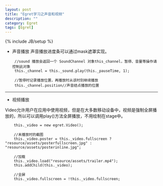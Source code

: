 ```yaml
---
layout: post
title: "Egret学习之声音和视频"
description: ""
category: Egret
tags: [Egret]
---
```

{% include JB/setup %}

 

 - 声音播放
 声音播放进度条可以通过mask遮罩实现。

        //sound 播放会返回一个 SoundChannel 对象this_channel，暂停、音量等操作请控制此对象
        this._channel = this._sound.play(this._pauseTime, 1);
        
        //暂停时记录播放位置，再播放时从该时刻继续播放
        this._channel.position//声音结点播放的位置




--------------------------------

 - 视频播放

 Video允许用户在应用中使用视频，但是在大多数移动设备中，视频是强制全屏播放的，所以可以调用play()方法全屏播放，不用绘制在stage中。
 
        this._video = new egret.Video();
        
        //未播放时的截图
        this._video.poster = this._video.fullscreen ? "resource/assets/posterfullscreen.jpg" : "resource/assets/posterinline.jpg";
        
        //加载
        this._video.load("resource/assets/trailer.mp4");
        this.addChild(this._video); 
        
        //全屏
        this._video.fullscreen = !this._video.fullscreen;

